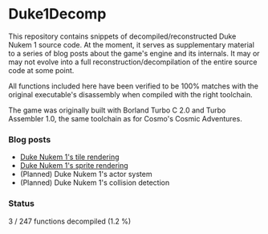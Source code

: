 # Duke1Decomp

This repository contains snippets of decompiled/reconstructed Duke Nukem 1 source code.
At the moment, it serves as supplementary material to a series of blog posts about the game's engine and its internals.
It may or may not evolve into a full reconstruction/decompilation of the entire source code at some point.

All functions included here have been verified to be 100% matches with the original executable's disassembly when compiled with the right toolchain.

The game was originally built with Borland Turbo C 2.0 and Turbo Assembler 1.0,
the same toolchain as for Cosmo's Cosmic Adventures.

### Blog posts

* [Duke Nukem 1's tile rendering](https://lethalguitar.wordpress.com/2023/11/04/duke-nukem-1s-tile-rendering/)
* [Duke Nukem 1's sprite rendering](https://lethalguitar.wordpress.com/2023/11/12/duke-nukem-1s-sprite-rendering/)
* (Planned) Duke Nukem 1's actor system
* (Planned) Duke Nukem 1's collision detection

### Status

3 / 247 functions decompiled (1.2 %)
